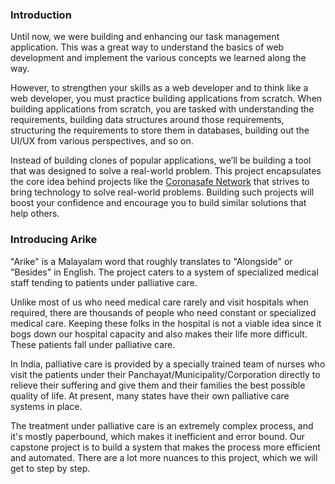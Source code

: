 ### Introduction

Until now, we were building and enhancing our task management application. This was a great way to understand the basics of web development and implement the various concepts we learned along the way.  

However, to strengthen your skills as a web developer and to think like a web developer, you must practice building applications from scratch. When building applications from scratch, you are tasked with understanding the requirements, building data structures around those requirements, structuring the requirements to store them in databases, building out the UI/UX from various perspectives, and so on.  

Instead of building clones of popular applications, we’ll be building a tool that was designed to solve a real-world problem. This project encapsulates the core idea behind projects like the [Coronasafe Network](coronasafe.network) that strives to bring technology to solve real-world problems. Building such projects will boost your confidence and encourage you to build similar solutions that help others.

### Introducing Arike

"Arike" is a Malayalam word that roughly translates to "Alongside" or "Besides" in English. The project caters to a system of specialized medical staff tending to patients under palliative care.

Unlike most of us who need medical care rarely and visit hospitals when required, there are thousands of people who need constant or specialized medical care. Keeping these folks in the hospital is not a viable idea since it bogs down our hospital capacity and also makes their life more difficult. These patients fall under palliative care.  

In India, palliative care is provided by a specially trained team of nurses who visit the patients under their Panchayat/Municipality/Corporation directly to relieve their suffering and give them and their families the best possible quality of life. At present, many states have their own palliative care systems in place.  

The treatment under palliative care is an extremely complex process, and it's mostly paperbound, which makes it inefficient and error bound. Our capstone project is to build a system that makes the process more efficient and automated. There are a lot more nuances to this project, which we will get to step by step.